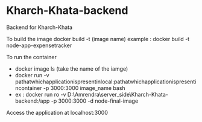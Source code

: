 # Kharch-Khata-backend

Backend for Kharch-Khata

To build the image
docker build -t (image name)
example : docker build -t node-app-expensetracker

To run the container

- docker image ls (take the name of the iamge)
- docker run -v pathatwhichapplicationispresentinlocal:pathatwhichapplicationispresentincontainer -p 3000:3000 image_name bash
- ex : docker run ro -v D:\Amrendra\server_side\Kharch-Khata-backend:/app -p 3000:3000 -d node-final-image

Access the application at localhost:3000
